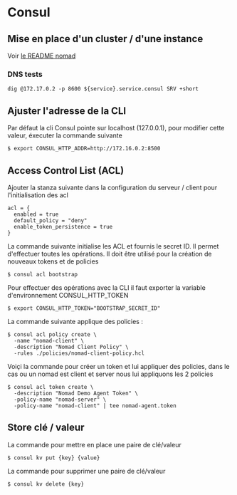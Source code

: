# Consul

## Mise en place d'un cluster / d'une instance

Voir [le README nomad](../nomad/README.md)

### DNS tests

```
dig @172.17.0.2 -p 8600 ${service}.service.consul SRV +short
```

## Ajuster l'adresse de la CLI

Par défaut la cli Consul pointe sur localhost (127.0.0.1), pour modifier cette valeur, éxecuter la commande suivante

```
$ export CONSUL_HTTP_ADDR=http://172.16.0.2:8500
```

## Access Control List (ACL)

Ajouter la stanza suivante dans la configuration du serveur / client pour l'initialisation des acl

```
acl = {
  enabled = true
  default_policy = "deny"
  enable_token_persistence = true
}
```

La commande suivante initialise les ACL et fournis le secret ID. Il permet d'effectuer toutes les opérations.
Il doit être utilisé pour la création de nouveaux tokens et de policies

```
$ consul acl bootstrap
```

Pour effectuer des opérations avec la CLI il faut exporter la variable d'environnement CONSUL_HTTP_TOKEN

```
$ export CONSUL_HTTP_TOKEN="BOOTSTRAP_SECRET_ID"
```

La commande suivante applique des policies :

```
$ consul acl policy create \
  -name "nomad-client" \
  -description "Nomad Client Policy" \
  -rules ./policies/nomad-client-policy.hcl
```

Voiçi la commande pour créer un token et lui appliquer des policies,
dans le cas ou un nomad est client et server nous lui appliquons les 2 policies

```
$ consul acl token create \
  -description "Nomad Demo Agent Token" \
  -policy-name "nomad-server" \
  -policy-name "nomad-client" | tee nomad-agent.token
```

## Store clé / valeur

La commande pour mettre en place une paire de clé/valeur

```
$ consul kv put {key} {value}
```

La commande pour supprimer une paire de clé/valeur

```
$ consul kv delete {key}
```